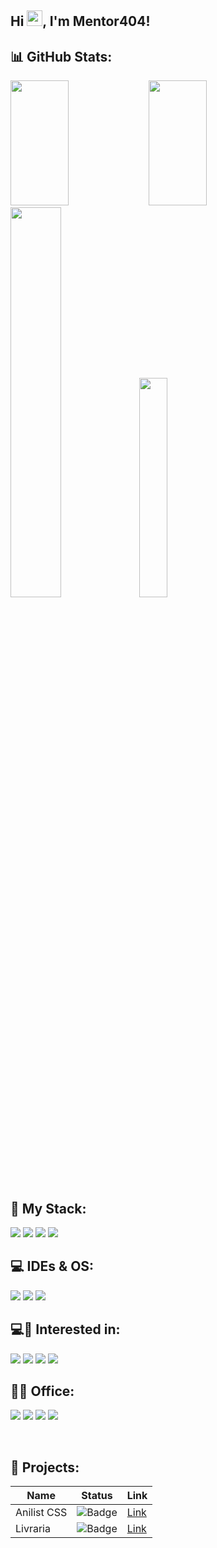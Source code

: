 ## Hi <img src="https://media.giphy.com/media/hvRJCLFzcasrR4ia7z/giphy.gif" width="25px">, I'm Mentor404!

## 📊 GitHub Stats:
<p align="left">
  <img width="43%" height="200px" src="https://github-readme-streak-stats.herokuapp.com/?user=mentor404&theme=github-dark-blue"/>
    <img width="43%" height="200px" src="https://github-readme-stats.vercel.app/api?username=mentor404&hide_title=true&theme=github_dark&"/> <br />
      <img width="40%" src="https://github-readme-stats.vercel.app/api/top-langs/?username=mentor404&layout=compact&hide_title=true&langs_count=6&theme=github_dark"/>
  <img width="30%" src="https://github-profile-trophy.vercel.app/?username=mentor404&column=3&theme=darkhub&margin-w=15&margin-h=15&rank=SECRET,SSS,SS,S,AAA,AA,A,B,C"/>
</p>

## 🔮 My Stack:
<p align="left"> 

  <img src="https://img.shields.io/badge/PHP-777BB4?style=for-the-badge&logo=PHP&logoColor=white"/>
  <img src="https://img.shields.io/badge/MySQL-4479A1?style=for-the-badge&logo=MySQL&logoColor=white"/>
  <img src="https://img.shields.io/badge/Postgresql-4169E1.svg?style=for-the-badge&logo=PostgreSQL&logoColor=white"/>
  <img src="https://img.shields.io/badge/Tailwind-06B6D4.svg?style=for-the-badge&logo=Tailwind CSS&logoColor=white"/>
</p>

## 💻 IDEs & OS:
<p align="left"> 
  <img src="https://img.shields.io/badge/IntelliJ-000000?style=for-the-badge&logo=IntelliJ IDEA&logoColor=white"/>
  <img src="https://img.shields.io/badge/VSCode-0078D4?style=for-the-badge&logo=visual%20studio%20code&logoColor=white"/>
  <img src="https://img.shields.io/badge/Windows 11-0078D6?style=for-the-badge&logo=windows&logoColor=white"/>
</p>

## 💻🔭 Interested in:
<p align="left"> 
  <img src="https://img.shields.io/badge/Prisma-2D3748?style=for-the-badge&logo=Prisma&logoColor=white"/>
  <img src="https://img.shields.io/badge/Vue-4FC08D?style=for-the-badge&logo=Vue.js&logoColor=white"/>
  <img src="https://img.shields.io/badge/Laravel-FF2D20?style=for-the-badge&logo=Laravel&logoColor=white"/>
  <img src="https://img.shields.io/badge/TypeScript-3178C6.svg?&style=for-the-badge&logo=TypeScript&logoColor=white"/>
</p>

## 👩‍💻 Office:
<p align="left"> 
  <img src="https://img.shields.io/badge/Office 365-D83B01?style=for-the-badge&logo=microsoft-office&logoColor=white"/>
  <img src="https://img.shields.io/badge/Notion-000000?style=for-the-badge&logo=Notion&logoColor=white"/>
  <img src="https://img.shields.io/badge/Adobe Reader-EC1C24?style=for-the-badge&logo=Adobe Acrobat Reader&logoColor=white"/>
  <img src="https://img.shields.io/badge/Zotero-CC2936?style=for-the-badge&logo=Zotero&logoColor=white"/>
</p>
<br />

## 📂 Projects:
Name | Status                                                              | Link
-----|---------------------------------------------------------------------|------
Anilist CSS | ![Badge](https://img.shields.io/badge/Status-INPROGRESS-yellow.svg) | [Link](https://github.com/Mentor404/anilist-css)
Livraria | ![Badge](https://img.shields.io/badge/Status-COMPLETE-complete.svg) | [Link](https://github.com/Mentor404/livraria)


 

 
